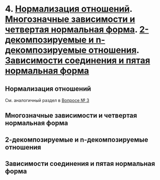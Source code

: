 # 4. [Нормализация отношений](). [Многозначные зависимости и четвертая нормальная форма](). [2-декомпозируемые и n-декомпозируемые отношения](). [Зависимости соединения и пятая нормальная форма]()

## Нормализация отношений

См. аналогичный раздел в [Вопросе № 3](03.md#нормализация-отношений)

## Многозначные зависимости и четвертая нормальная форма



## 2-декомпозируемые и n-декомпозируемые отношения

## Зависимости соединения и пятая нормальная форма
